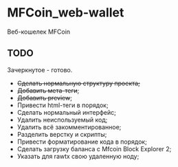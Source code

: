
# MFCoin_web-wallet
Веб-кошелек MFCoin

## TODO
Зачеркнутое - готово.

* ~~Сделать нормальную структуру проекта;~~
* ~~Добавить мета-теги~~;
* ~~Добавить preview~~;
* Привести html-теги в порядок;
* Сделать нормальный интерфейс;
* Удалить неиспользуемый код;
* Удалить всё закомментированное;
* Разделить верстку и скрипты;
* Привести форматирование кода в порядок;
* Сделать загрузку баланса с Mfcoin Block Explorer 2;
* Указать для rawtx свою удаленную ноду;
